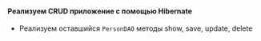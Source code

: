 #### Реализуем CRUD приложение с помощью Hibernate
* Реализуем оставшийся `PersonDAO` методы show, save, update, delete
